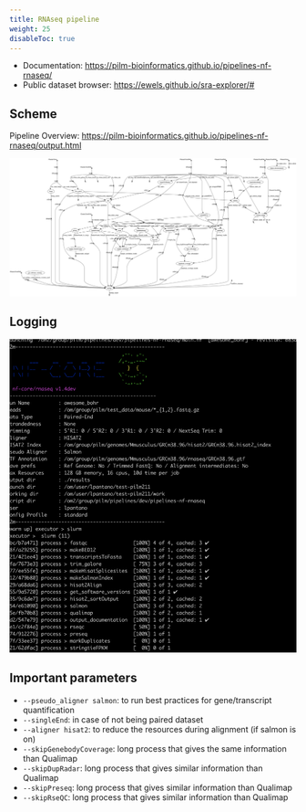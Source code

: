 ```yaml
---
title: RNAseq pipeline
weight: 25
disableToc: true
---
```


* Documentation: https://pilm-bioinformatics.github.io/pipelines-nf-rnaseq/
* Public dataset browser: https://ewels.github.io/sra-explorer/#

## Scheme

Pipeline Overview: https://pilm-bioinformatics.github.io/pipelines-nf-rnaseq/output.html

![](pipeline_dag.png)


## Logging

![](nf-running.png)

## Important parameters

* `--pseudo_aligner salmon`: to run best practices for gene/transcript quantification
* `--singleEnd`: in case of not being paired dataset
* `--aligner hisat2`: to reduce the resources during alignment (if salmon is on)
* `--skipGenebodyCoverage`: long process that gives the same information than Qualimap
* `--skipDupRadar`: long process that gives similar information than Qualimap
* `--skipPreseq`: long process that gives similar information than Qualimap
* `--skipRseQC`: long process that gives similar information than Qualimap